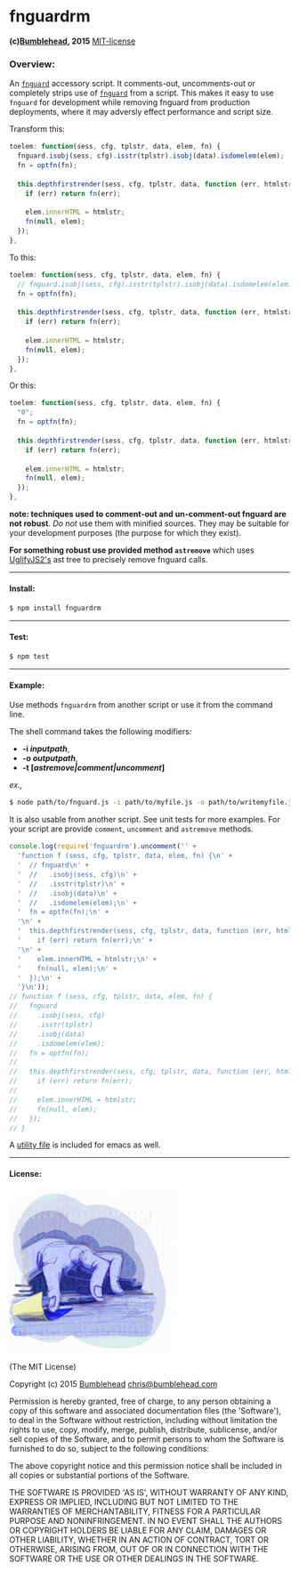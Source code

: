 fnguardrm
=========
**(c)[Bumblehead][0], 2015** [MIT-license](#license)

### Overview:

An [`fnguard`][1] accessory script. It comments-out, uncomments-out or completely strips use of [`fnguard`][1] from a script. This makes it easy to use `fnguard` for development while removing fnguard from production deployments, where it may adversly effect performance and script size.

Transform this:

```javascript
toelem: function(sess, cfg, tplstr, data, elem, fn) {
  fnguard.isobj(sess, cfg).isstr(tplstr).isobj(data).isdomelem(elem);
  fn = optfn(fn);
  
  this.depthfirstrender(sess, cfg, tplstr, data, function (err, htmlstr) {
    if (err) return fn(err);
    
    elem.innerHTML = htmlstr;
    fn(null, elem);
  });
},
```

To this:
```javascript
toelem: function(sess, cfg, tplstr, data, elem, fn) {
  // fnguard.isobj(sess, cfg).isstr(tplstr).isobj(data).isdomelem(elem);
  fn = optfn(fn);
  
  this.depthfirstrender(sess, cfg, tplstr, data, function (err, htmlstr) {
    if (err) return fn(err);
    
    elem.innerHTML = htmlstr;
    fn(null, elem);
  });
},
```

Or this:
```javascript
toelem: function(sess, cfg, tplstr, data, elem, fn) {
  "0";
  fn = optfn(fn);
  
  this.depthfirstrender(sess, cfg, tplstr, data, function (err, htmlstr) {
    if (err) return fn(err);
    
    elem.innerHTML = htmlstr;
    fn(null, elem);
  });
},
```

**note: techniques used to comment-out and un-comment-out fnguard are not robust**. _Do not_ use them with minified sources. They may be suitable for your development purposes (the purpose for which they exist).

**For something robust use provided method `astremove`** which uses [UglifyJS2's][2] ast tree to precisely remove fnguard calls.


[0]: http://www.bumblehead.com                            "bumblehead"
[1]: https://github.com/iambumblehead/fnguard/blob/master/fnguard.js
[2]: https://github.com/mishoo/UglifyJS2                   "UglifyJS2"
[3]: https://github.com/iambumblehead/fnguardrm/blob/master/fnguardrm.el "fnguardrm emacs"

---------------------------------------------------------
#### <a id="install"></a>Install:

```bash
$ npm install fnguardrm
```

---------------------------------------------------------
#### <a id="test"></a>Test:

```bash
$ npm test
```

---------------------------------------------------------
#### <a id="example"></a>Example:

Use methods `fnguardrm` from another script or use it from the command line.

The shell command takes the following modifiers:

  - **-i _inputpath_**,
  - **-o _outputpath_**,
  - **-t [_astremove|comment|uncomment_]**

*ex.,*
```bash
$ node path/to/fnguard.js -i path/to/myfile.js -o path/to/writemyfile.js -t astremove
```

It is also usable from another script. See unit tests for more examples. For your script are provide `comment`, `uncomment` and `astremove` methods.
```javascript
console.log(require('fnguardrm').uncomment('' +
  'function f (sess, cfg, tplstr, data, elem, fn) {\n' +
  '  // fnguard\n' +
  '  //   .isobj(sess, cfg)\n' +
  '  //   .isstr(tplstr)\n' +
  '  //   .isobj(data)\n' +
  '  //   .isdomelem(elem);\n' +
  '  fn = optfn(fn);\n' +
  '\n' +
  '  this.depthfirstrender(sess, cfg, tplstr, data, function (err, htmlstr) {\n' +
  '    if (err) return fn(err);\n' +
  '\n' +
  '    elem.innerHTML = htmlstr;\n' +
  '    fn(null, elem);\n' +
  '  });\n' +
  '}\n'));
// function f (sess, cfg, tplstr, data, elem, fn) {
//   fnguard
//     .isobj(sess, cfg)
//     .isstr(tplstr)
//     .isobj(data)
//     .isdomelem(elem);
//   fn = optfn(fn);
// 
//   this.depthfirstrender(sess, cfg, tplstr, data, function (err, htmlstr) {
//     if (err) return fn(err);
// 
//     elem.innerHTML = htmlstr;
//     fn(null, elem);
//   });
// }
```

A [utility file][3] is included for emacs as well.

---------------------------------------------------------
#### <a id="license">License:

 ![scrounge](https://github.com/iambumblehead/scroungejs/raw/master/img/hand.png) 

(The MIT License)

Copyright (c) 2015 [Bumblehead][0] <chris@bumblehead.com>

Permission is hereby granted, free of charge, to any person obtaining a copy of this software and associated documentation files (the 'Software'), to deal in the Software without restriction, including without limitation the rights to use, copy, modify, merge, publish, distribute, sublicense, and/or sell copies of the Software, and to permit persons to whom the Software is furnished to do so, subject to the following conditions:

The above copyright notice and this permission notice shall be included in all copies or substantial portions of the Software.

THE SOFTWARE IS PROVIDED 'AS IS', WITHOUT WARRANTY OF ANY KIND, EXPRESS OR IMPLIED, INCLUDING BUT NOT LIMITED TO THE WARRANTIES OF MERCHANTABILITY, FITNESS FOR A PARTICULAR PURPOSE AND NONINFRINGEMENT. IN NO EVENT SHALL THE AUTHORS OR COPYRIGHT HOLDERS BE LIABLE FOR ANY CLAIM, DAMAGES OR OTHER LIABILITY, WHETHER IN AN ACTION OF CONTRACT, TORT OR OTHERWISE, ARISING FROM, OUT OF OR IN CONNECTION WITH THE SOFTWARE OR THE USE OR OTHER DEALINGS IN THE SOFTWARE.
